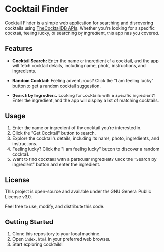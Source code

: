 # Cocktail Finder

Cocktail Finder is a simple web application for searching and discovering cocktails using [TheCocktailDB APIs](https://www.thecocktaildb.com/api.php). Whether you're looking for a specific cocktail, feeling lucky, or searching by ingredient, this app has you covered.

## Features

- **Cocktail Search:** Enter the name or ingredient of a cocktail, and the app will fetch cocktail details, including name, photo, instructions, and ingredients.

- **Random Cocktail:** Feeling adventurous? Click the "I am feeling lucky" button to get a random cocktail suggestion.

- **Search by Ingredient:** Looking for cocktails with a specific ingredient? Enter the ingredient, and the app will display a list of matching cocktails.

## Usage

1. Enter the name or ingredient of the cocktail you're interested in.
2. Click the "Get Cocktail" button to search.
3. Explore the cocktail's details, including its name, photo, ingredients, and instructions.
4. Feeling lucky? Click the "I am feeling lucky" button to discover a random cocktail.
5. Want to find cocktails with a particular ingredient? Click the "Search by ingredient" button and enter the ingredient.

## License

This project is open-source and available under the GNU General Public License v3.0.

Feel free to use, modify, and distribute this code.

## Getting Started

1. Clone this repository to your local machine.
2. Open `index.html` in your preferred web browser.
3. Start exploring cocktails!

